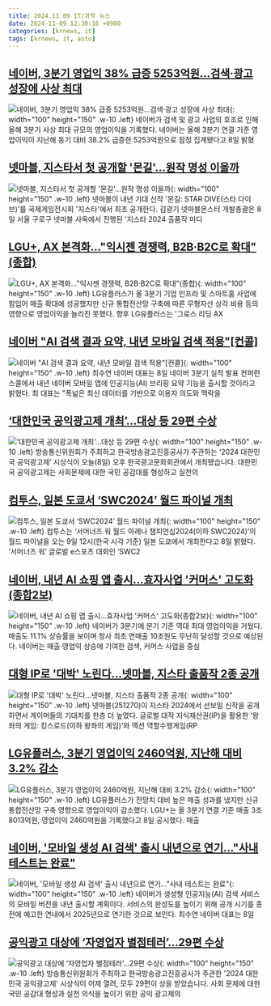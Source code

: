 ```yaml
---
title: 2024.11.09 IT/과학 뉴스
date: 2024-11-09 12:30:16 +0900
categories: [krnews, it]
tags: [krnews, it, auto]
---
```

## [네이버, 3분기 영업익 38% 급증 5253억원…검색·광고 성장에 사상 최대](https://n.news.naver.com/mnews/article/277/0005497076)

![네이버, 3분기 영업익 38% 급증 5253억원…검색·광고 성장에 사상 최대](https://mimgnews.pstatic.net/image/origin/277/2024/11/08/5497076.jpg?type=nf220_150){: width="100" height="150" .w-10 .left}
네이버가 검색 및 광고 사업의 호조로 인해 올해 3분기 사상 최대 규모의 영업이익을 기록했다. 네이버는 올해 3분기 연결 기준 영업이익이 지난해 동기 대비 38.2% 급증한 5253억원으로 잠정 집계됐다고 8일 밝혔

## [넷마블, 지스타서 첫 공개할 '몬길'…원작 명성 이을까](https://n.news.naver.com/mnews/article/003/0012893332)

![넷마블, 지스타서 첫 공개할 '몬길'…원작 명성 이을까](https://mimgnews.pstatic.net/image/origin/003/2024/11/08/12893332.jpg?type=nf220_150){: width="100" height="150" .w-10 .left}
넷마블이 내년 기대 신작 '몬길: STAR DIVE(스타 다이브)'를 국제게임전시회 '지스타'에서 최초 공개한다. 김광기 넷마블몬스터 개발총괄은 8일 서울 구로구 넷마블 사옥에서 진행된 '지스타 2024 출품작 미디

## [LGU+, AX 본격화…"익시젠 경쟁력, B2B·B2C로 확대"(종합)](https://n.news.naver.com/mnews/article/138/0002185931)

![LGU+, AX 본격화…"익시젠 경쟁력, B2B·B2C로 확대"(종합)](https://mimgnews.pstatic.net/image/origin/138/2024/11/08/2185931.jpg?type=nf220_150){: width="100" height="150" .w-10 .left}
LG유플러스가 올 3분기 기업 인프라 및 스마트홈 사업에 힘입어 매출 확대에 성공했지만 신규 통합전산망 구축에 따른 무형자산 상각 비용 등의 영향으로 영업이익을 늘리진 못했다. 향후 LG유플러스는 '그로스 리딩 AX

## [네이버 "AI 검색 결과 요약, 내년 모바일 검색 적용"[컨콜]](https://n.news.naver.com/mnews/article/003/0012892034)

![네이버 "AI 검색 결과 요약, 내년 모바일 검색 적용"[컨콜]](https://mimgnews.pstatic.net/image/origin/003/2024/11/08/12892034.jpg?type=nf220_150){: width="100" height="150" .w-10 .left}
최수연 네이버 대표는 8일 네이버 3분기 실적 발표 컨퍼런스콜에서 내년 네이버 모바일 앱에 인공지능(AI) 브리핑 요약 기능을 출시할 것이라고 밝혔다. 최 대표는 "폭넓은 최신 데이터를 기반으로 이용자 의도와 맥락을

## [‘대한민국 공익광고제 개최’…대상 등 29편 수상](https://n.news.naver.com/mnews/article/056/0011834381)

![‘대한민국 공익광고제 개최’…대상 등 29편 수상](https://mimgnews.pstatic.net/image/origin/056/2024/11/08/11834381.jpg?type=nf220_150){: width="100" height="150" .w-10 .left}
방송통신위원회가 주최하고 한국방송광고진흥공사가 주관하는 ‘2024 대한민국 공익광고제’ 시상식이 오늘(8일) 오후 한국광고문화회관에서 개최됐습니다. 대한민국 공익광고제는 사회문제에 대한 국민 공감대를 형성하고 실천의

## [컴투스, 일본 도쿄서 ‘SWC2024’ 월드 파이널 개최](https://n.news.naver.com/mnews/article/366/0001030538)

![컴투스, 일본 도쿄서 ‘SWC2024’ 월드 파이널 개최](https://mimgnews.pstatic.net/image/origin/366/2024/11/08/1030538.jpg?type=nf220_150){: width="100" height="150" .w-10 .left}
컴투스는 ‘서머너즈 워 월드 아레나 챔피언십2024(이하 SWC2024)’의 월드 파이널을 오는 9일 12시(한국 시각 기준) 일본 도쿄에서 개최한다고 8일 밝혔다. ‘서머너즈 워’ 글로벌 e스포츠 대회인 ‘SWC2

## [네이버, 내년 AI 쇼핑 앱 출시…효자사업 '커머스' 고도화(종합2보)](https://n.news.naver.com/mnews/article/003/0012892363)

![네이버, 내년 AI 쇼핑 앱 출시…효자사업 '커머스' 고도화(종합2보)](https://mimgnews.pstatic.net/image/origin/003/2024/11/08/12892363.jpg?type=nf220_150){: width="100" height="150" .w-10 .left}
네이버가 3분기에 분기 기준 역대 최대 영업이익을 거뒀다. 매출도 11.1% 상승률을 보이며 창사 최초 연매출 10조원도 무난히 달성할 것으로 예상된다. 네이버는 매출·영업익 상승에 기여한 검색, 커머스 사업을 중심

## [대형 IP로 '대박' 노린다…넷마블, 지스타 출품작 2종 공개](https://n.news.naver.com/mnews/article/011/0004412890)

![대형 IP로 '대박' 노린다…넷마블, 지스타 출품작 2종 공개](https://mimgnews.pstatic.net/image/origin/011/2024/11/08/4412890.jpg?type=nf220_150){: width="100" height="150" .w-10 .left}
넷마블(251270)이 지스타 2024에서 선보일 신작을 공개하면서 게이머들의 기대치를 한층 더 높였다. 글로벌 대작 지식재산권(IP)을 활용한 ‘왕좌의 게임: 킹스로드(이하 왕좌의 게임)’와 액션 역할수행게임(RP

## [LG유플러스, 3분기 영업이익 2460억원, 지난해 대비 3.2% 감소](https://n.news.naver.com/mnews/article/081/0003493638)

![LG유플러스, 3분기 영업이익 2460억원, 지난해 대비 3.2% 감소](https://mimgnews.pstatic.net/image/origin/081/2024/11/08/3493638.jpg?type=nf220_150){: width="100" height="150" .w-10 .left}
LG유플러스가 전망치 대비 높은 매출 성과를 냈지만 신규 통합전산망 구축 영향으로 영업이익이 감소했다. LGU+는 올 3분기 연결 기준 매출 3조 8013억원, 영업이익 2460억원을 기록했다고 8일 공시했다. 매출

## [네이버, '모바일 생성 AI 검색' 출시 내년으로 연기…"사내 테스트는 완료"](https://n.news.naver.com/mnews/article/011/0004412728)

![네이버, '모바일 생성 AI 검색' 출시 내년으로 연기…"사내 테스트는 완료"](https://mimgnews.pstatic.net/image/origin/011/2024/11/08/4412728.jpg?type=nf220_150){: width="100" height="150" .w-10 .left}
네이버가 생성형 인공지능(AI) 검색 서비스의 모바일 버전을 내년 출시할 계획이다. 서비스의 완성도를 높이기 위해 공개 시기를 종전에 예고한 연내에서 2025년으로 연기한 것으로 보인다. 최수연 네이버 대표는 8일

## [공익광고 대상에 ‘자영업자 별점테러’…29편 수상](https://n.news.naver.com/mnews/article/056/0011834670)

![공익광고 대상에 ‘자영업자 별점테러’…29편 수상](https://mimgnews.pstatic.net/image/origin/056/2024/11/09/11834670.jpg?type=nf220_150){: width="100" height="150" .w-10 .left}
방송통신위원회가 주최하고 한국방송광고진흥공사가 주관한 '2024 대한민국 공익광고제' 시상식이 어제 열려, 모두 29편이 상을 받았습니다. 사회 문제에 대한 국민 공감대 형성과 실천 의식을 높이기 위한 공익 광고제의

